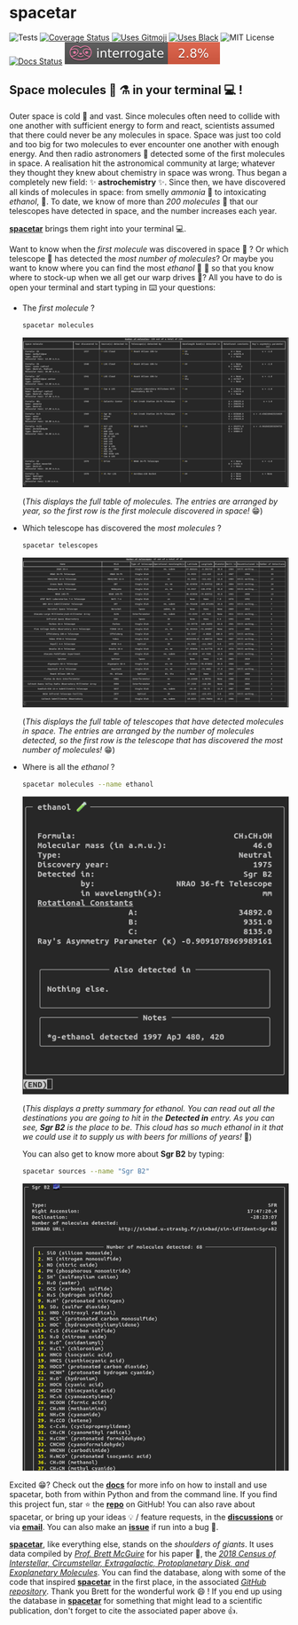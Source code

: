 # spacetar

![Tests][tests]
[![Coverage Status][coveralls-badge]][coveralls]
[![Uses Gitmoji][gitmoji-badge]][gitmoji]
[![Uses Black][black-badge]][black]
![MIT License][license-badge]
[![Docs Status][docs-badge]][docs]
[![Docs Coverage][interrogate-badge]][interrogate]

## Space molecules 🧪 ⚗️ in your terminal 💻 !

Outer space is cold 🥶 and vast. Since molecules often need to collide with one another with sufficient energy to form and react, scientists assumed that there could never be any molecules in space. Space was just too cold and too big for two molecules to ever encounter one another with enough energy. And then radio astronomers 📡 detected some of the first molecules in space. A realisation hit the astronomical community at large; whatever they thought they knew about chemistry in space was wrong. Thus began a completely new field: ✨ **astrochemistry** ✨. Since then, we have discovered all kinds of molecules in space: from smelly *ammonia* 🤢 to intoxicating *ethanol*, 🍻. To date, we know of more than *200 molecules* 🤯 that our telescopes have detected in space, and the number increases each year.

[**spacetar**][repo] brings them right into your terminal 💻.

Want to know when the *first molecule* was discovered in space 🥇 ? Or which telescope 🔭 has detected the *most number of molecules*? Or maybe you want to know where you can find the most *ethanol* 🍻 🍷 so that you know where to stock-up when we all get our warp drives 👾? All you have to do is open your terminal and start typing in ⌨️ your questions:

* The *first molecule* ?

    ```bash
    spacetar molecules
    ```

    ![Molecules Table][molecules-table]

    (*This displays the full table of molecules. The entries are arranged by year, so the first row is the first molecule discovered in space!* 😁)

* Which telescope has discovered the *most molecules* ?

    ```bash
    spacetar telescopes
    ```

    ![Telescope Table][telescopes-table]

    (*This displays the full table of telescopes that have detected molecules in space. The entries are arranged by the number of molecules detected, so the first row is the telescope that has discovered the most number of molecules!* 😁)

* Where is all the *ethanol* ?

    ```bash
    spacetar molecules --name ethanol
    ```

    ![Ethanol Summary][ethanol]

    (*This displays a pretty summary for ethanol. You can read out all the destinations you are going to hit in the **Detected in** entry. As you can see, **Sgr B2** is the place to be. This cloud has so much ethanol in it that we could use it to supply us with beers for millions of years!* 🍻)

    You can also get to know more about **Sgr B2** by typing:

    ```bash
    spacetar sources --name "Sgr B2"
    ```

    ![Sgr B2 Summary][Sgr-B2]

Excited 😁? Check out the [**docs**][docs] for more info on how to install and use spacetar, both from within Python and from the command line. If you find this project fun, star ⭐ the [**repo**][repo] on GitHub! You can also rave about spacetar, or bring up your ideas 💡 / feature requests, in the [**discussions**][discuss] or via [**email**][me-email]. You can also make an [**issue**][issues] if run into a bug 🐛.

[**spacetar**][repo], like everything else, stands on the *shoulders of giants*. It uses data compiled by [*Prof. Brett McGuire*][brett-github] for his paper 📝, the [*2018 Census of Interstellar, Circumstellar, Extragalactic, Protoplanetary Disk, and Exoplanetary Molecules*][census-paper]. You can find the database, along with some of the code that inspired [**spacetar**][repo] in the first place, in the associated [*GitHub repository*][census-repo]. Thank you Brett for the wonderful work 😄 ! If you end up using the database in [**spacetar**][repo] for something that might lead to a scientific publication, don't forget to cite the associated paper above 👍.

[gitmoji]: https://gitmoji.dev
[me-email]: ujjwalpanda97@gmail.com
[black]: https://github.com/psf/black
[docs]: https://spacetar.readthedocs.io
[me-github]: https://github.com/astrogewgaw
[brett-github]: https://github.com/bmcguir2
[me-twitter]: https://twitter.com/astrogewgaw
[repo]: https://github.com/astrogewgaw/spacetar
[census-paper]: https://doi.org/10.3847/1538-4365/aae5d2
[issues]: https://github.com/astrogewgaw/spacetar/issues
[interrogate]: https://interrogate.readthedocs.io/en/latest
[discuss]: https://github.com/astrogewgaw/spacetar/discussions
[census-repo]: https://github.com/bmcguir2/astromolecule_census
[license-badge]: https://img.shields.io/badge/License-MIT-green.svg
[coveralls]: https://coveralls.io/github/astrogewgaw/spacetar?branch=main
[black-badge]: https://img.shields.io/badge/code%20style-black-000000.svg
[docs-badge]: https://readthedocs.org/projects/spacetar/badge/?version=latest
[tests]: https://github.com/astrogewgaw/spacetar/actions/workflows/tests.yaml/badge.svg
[Sgr-B2]: https://raw.githubusercontent.com/astrogewgaw/spacetar/main/images/Sgr_B2.png
[ethanol]: https://raw.githubusercontent.com/astrogewgaw/spacetar/main/images/ethanol.png
[gitmoji-badge]: https://img.shields.io/badge/gitmoji-%20😜%20😍-FFDD67.svg?style=flat-square
[coveralls-badge]: https://coveralls.io/repos/github/astrogewgaw/spacetar/badge.svg?branch=main
[molecules-table]: https://raw.githubusercontent.com/astrogewgaw/spacetar/main/images/molecules_table.png
[telescopes-table]: https://raw.githubusercontent.com/astrogewgaw/spacetar/main/images/telescopes_table.png
[interrogate-badge]: https://raw.githubusercontent.com/astrogewgaw/spacetar/main/images/interrogate_badge.svg
